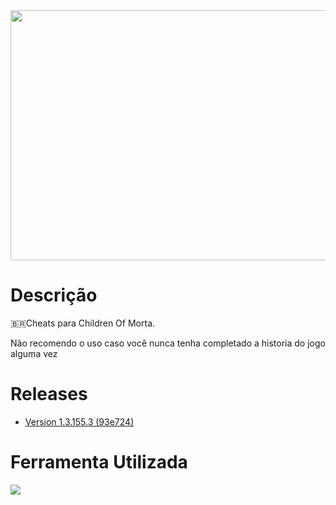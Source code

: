 <img src="https://1.bp.blogspot.com/-ahNjKJJXuU8/XeBTbRtno6I/AAAAAAAABco/A7KmN_lQneon7J0M-ovFlkBrd5-fUqQUQCNcBGAsYHQ/s1600/H2x1_NSwitch_ChildrenOfMorta_image1600w.jpg" height=400 width=1500>

# Descrição
 :brazil:Cheats para Children Of Morta.
 
 Não recomendo o uso caso você nunca tenha completado a historia do jogo alguma vez
# Releases
- [Version 1.3.155.3 (93e724)](https://github.com/Winzen/ChildrenOfMorta-Cheats-Reverse-Engineer-Unity-/releases/tag/ChildenofMorta)
# Ferramenta Utilizada

<a href="https://github.com/dnSpyEx/dnSpy"><img src="https://cdn.cyberpunk.rs/wp-content/uploads/2018/09/dnSpy_debugger_bg.jpg">
